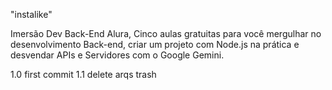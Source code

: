 "instalike" 

Imersão Dev Back-End Alura, Cinco aulas gratuitas para você mergulhar no desenvolvimento Back-end, criar um projeto com Node.js na prática e desvendar APIs e Servidores com o Google Gemini.

1.0 first commit
1.1 delete arqs trash
